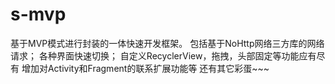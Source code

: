 # s-mvp
基于MVP模式进行封装的一体快速开发框架。
包括基于NoHttp网络三方库的网络请求；
各种界面快速切换；
自定义RecyclerView，拖拽，头部固定等功能应有尽有
增加对Activity和Fragment的联系扩展功能等
还有其它彩蛋~~~
